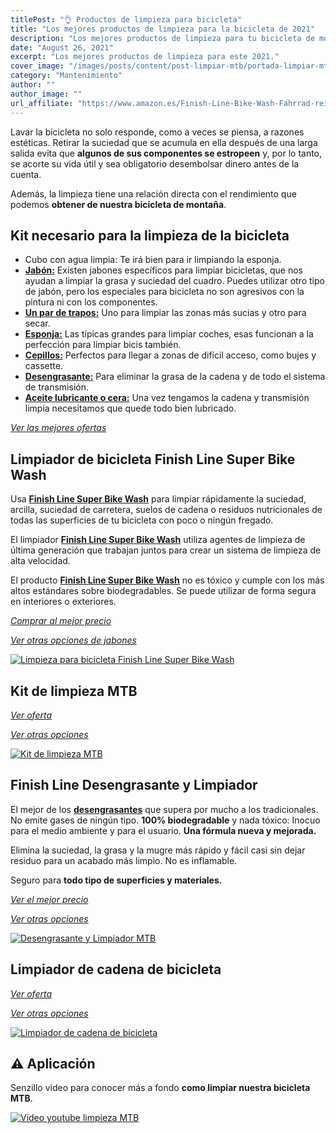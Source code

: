 ```yaml
---
titlePost: "👌 Productos de limpieza para bicicleta"
title: "Los mejores productos de limpieza para la bicicleta de 2021"
description: "Los mejores productos de limpieza para tu bicicleta de montaña. En este artículo encontrarás las mejores ofertas. ¡Entra y cómpralos al mejor precio!"
date: "August 26, 2021"
excerpt: "Los mejores productos de limpieza para este 2021."
cover_image: "/images/posts/content/post-limpiar-mtb/portada-limpiar-mtb.jpg"
category: "Mantenimiento"
author: ""
author_image: ""
url_affiliate: "https://www.amazon.es/Finish-Line-Bike-Wash-Fahrrad-reiniger/dp/B001GCER7S?__mk_es_ES=%C3%85M%C3%85%C5%BD%C3%95%C3%91&crid=1MCMH0X3042G3&dchild=1&keywords=jabon+bicicleta&qid=1631295354&s=sports&sprefix=jabon+%2Csporting%2C224&sr=1-10&linkCode=ll1&tag=devser-21&linkId=99bc463137fc3bd4456b6f6169388810&language=es_ES&ref_=as_li_ss_tl"
---
```


Lavar la bicicleta no solo responde, como a veces se piensa, a razones estéticas. Retirar la suciedad que se acumula en ella después de una larga salida evita que **algunos de sus componentes se estropeen** y, por lo tanto, se acorte su vida útil y sea obligatorio desembolsar dinero antes de la cuenta.

Además, la limpieza tiene una relación directa con el rendimiento que podemos **obtener de nuestra bicicleta de montaña**.

## Kit necesario para la limpieza de la bicicleta

- Cubo con agua limpia: Te irá bien para ir limpiando la esponja.
- [**Jabón:**](https://www.amazon.es/Finish-Line-Bike-Wash-Fahrrad-reiniger/dp/B001GCER7S?__mk_es_ES=%C3%85M%C3%85%C5%BD%C3%95%C3%91&crid=1MCMH0X3042G3&dchild=1&keywords=jabon+bicicleta&qid=1631295354&s=sports&sprefix=jabon+%2Csporting%2C224&sr=1-10&linkCode=ll1&tag=devser-21&linkId=99bc463137fc3bd4456b6f6169388810&language=es_ES&ref_=as_li_ss_tl) Existen jabones específicos para limpiar bicicletas, que nos ayudan a limpiar la grasa y suciedad del cuadro. Puedes utilizar otro tipo de jabón, pero los especiales para bicicleta no son agresivos con la pintura ni con los componentes.
- [**Un par de trapos:**](https://www.amazon.es/s?k=Bayetas&__mk_es_ES=%C3%85M%C3%85%C5%BD%C3%95%C3%91&linkCode=ll2&tag=devser-21&linkId=1e6c5f652b2379322ee3c0a1d3a2fd2c&language=es_ES&ref_=as_li_ss_tl) Uno para limpiar las zonas más sucias y otro para secar.
- [**Esponja:**](https://www.amazon.es/s?k=esponja+coche&__mk_es_ES=%C3%85M%C3%85%C5%BD%C3%95%C3%91&linkCode=ll2&tag=devser-21&linkId=348f236759f85e7cc365952b40ff4fed&language=es_ES&ref_=as_li_ss_tl) Las típicas grandes para limpiar coches, esas funcionan a la perfección para limpiar bicis también.
- [**Cepillos:**](https://www.amazon.es/limpieza-bicicleta-Herramientas-Bicicleta-Profesional/dp/B095P6MF89?__mk_es_ES=%C3%85M%C3%85%C5%BD%C3%95%C3%91&crid=3UJTHNJEQU9LP&dchild=1&keywords=kit+limpieza+bicicleta&qid=1631460911&sprefix=kit+limpieza+%2Caps%2C205&sr=8-10&linkCode=ll1&tag=devser-21&linkId=0c136aad2b92346aab01fcc8fda2109b&language=es_ES&ref_=as_li_ss_tl) Perfectos para llegar a zonas de difícil acceso, como bujes y cassette.
- [**Desengrasante:**](https://www.amazon.es/Finish-Line-Desengrasante-Limpiador-Hombre/dp/B00WL0K818?__mk_es_ES=%C3%85M%C3%85%C5%BD%C3%95%C3%91&crid=1ZI02S4ASKL4K&dchild=1&keywords=finish%2Bline%2Bdesengrasante&qid=1631293613&s=sports&sprefix=finish%2Bline%2Bdes%2Csporting%2C216&sr=1-2&th=1&linkCode=ll1&tag=devser-21&linkId=e47dadf7fd14f92ebc17198ec1324bb4&language=es_ES&ref_=as_li_ss_tl) Para eliminar la grasa de la cadena y de todo el sistema de transmisión.
- [**Aceite lubricante o cera:**](https://www.amazon.es/SQUIRT-LUBRICANTE-CADENA-LARGA-DURACI%C3%93N/dp/B00ANNR15G?__mk_es_ES=%C3%85M%C3%85%C5%BD%C3%95%C3%91&dchild=1&keywords=lubricante+mtb&qid=1631293573&sr=8-5&linkCode=ll1&tag=devser-21&linkId=cb8e76eac50d01c124d15119873e6c7d&language=es_ES&ref_=as_li_ss_tl) Una vez tengamos la cadena y transmisión limpia necesitamos que quede todo bien lubricado.

*[Ver las mejores ofertas](https://www.amazon.es/s?k=limpiar+bicicleta&i=sporting&__mk_es_ES=%C3%85M%C3%85%C5%BD%C3%95%C3%91&linkCode=ll2&tag=devser-21&linkId=3742163acdd4bacd363c101aa167ba0c&language=es_ES&ref_=as_li_ss_tl)*

## Limpiador de bicicleta Finish Line Super Bike Wash 

Usa [**Finish Line Super Bike Wash**](https://www.amazon.es/Finish-Line-Bike-Wash-Fahrrad-reiniger/dp/B001GCER7S?__mk_es_ES=%C3%85M%C3%85%C5%BD%C3%95%C3%91&crid=1MCMH0X3042G3&dchild=1&keywords=jabon+bicicleta&qid=1631295354&s=sports&sprefix=jabon+%2Csporting%2C224&sr=1-10&linkCode=ll1&tag=devser-21&linkId=99bc463137fc3bd4456b6f6169388810&language=es_ES&ref_=as_li_ss_tl) para limpiar rápidamente la suciedad, arcilla, suciedad de carretera, suelos de cadena o residuos nutricionales de todas las superficies de tu bicicleta con poco o ningún fregado. 

El limpiador [**Finish Line Super Bike Wash**](https://www.amazon.es/Finish-Line-Bike-Wash-Fahrrad-reiniger/dp/B001GCER7S?__mk_es_ES=%C3%85M%C3%85%C5%BD%C3%95%C3%91&crid=1MCMH0X3042G3&dchild=1&keywords=jabon+bicicleta&qid=1631295354&s=sports&sprefix=jabon+%2Csporting%2C224&sr=1-10&linkCode=ll1&tag=devser-21&linkId=99bc463137fc3bd4456b6f6169388810&language=es_ES&ref_=as_li_ss_tl) utiliza agentes de limpieza de última generación que trabajan juntos para crear un sistema de limpieza de alta velocidad. 

El producto [**Finish Line Super Bike Wash**](https://www.amazon.es/Finish-Line-Bike-Wash-Fahrrad-reiniger/dp/B001GCER7S?__mk_es_ES=%C3%85M%C3%85%C5%BD%C3%95%C3%91&crid=1MCMH0X3042G3&dchild=1&keywords=jabon+bicicleta&qid=1631295354&s=sports&sprefix=jabon+%2Csporting%2C224&sr=1-10&linkCode=ll1&tag=devser-21&linkId=99bc463137fc3bd4456b6f6169388810&language=es_ES&ref_=as_li_ss_tl) no es tóxico y cumple con los más altos estándares sobre biodegradables. Se puede utilizar de forma segura en interiores o exteriores. 

*[Comprar al mejor precio](https://www.amazon.es/Finish-Line-Bike-Wash-Fahrrad-reiniger/dp/B001GCER7S?__mk_es_ES=%C3%85M%C3%85%C5%BD%C3%95%C3%91&crid=1MCMH0X3042G3&dchild=1&keywords=jabon%2Bbicicleta&qid=1631295354&s=sports&sprefix=jabon%2B%2Csporting%2C224&sr=1-10&th=1&linkCode=ll1&tag=devser-21&linkId=1a5193ee13f02ccfe8f74ea7bd8f7c91&language=es_ES&ref_=as_li_ss_tl)*

*[Ver otras opciones de jabones](https://www.amazon.es/s?k=jabon+bicicleta&i=sporting&__mk_es_ES=%C3%85M%C3%85%C5%BD%C3%95%C3%91&crid=1MCMH0X3042G3&sprefix=jabon+%2Csporting%2C224&linkCode=ll2&tag=devser-21&linkId=f297d173f9547b06ed7341cea199c88d&language=es_ES&ref_=as_li_ss_tl)*

[![Limpieza para bicicleta Finish Line Super Bike Wash](/images/posts/content/post-limpiar-mtb/jabon-mtb.jpg)](https://www.amazon.es/Finish-Line-Bike-Wash-Fahrrad-reiniger/dp/B001GCER7S?__mk_es_ES=%C3%85M%C3%85%C5%BD%C3%95%C3%91&crid=1MCMH0X3042G3&dchild=1&keywords=jabon%2Bbicicleta&qid=1631295354&s=sports&sprefix=jabon%2B%2Csporting%2C224&sr=1-10&th=1&linkCode=ll1&tag=devser-21&linkId=1a5193ee13f02ccfe8f74ea7bd8f7c91&language=es_ES&ref_=as_li_ss_tl "Limpieza para bicicleta Finish Line Super Bike Wash")

## Kit de limpieza MTB

*[Ver oferta](https://www.amazon.es/limpieza-bicicleta-Herramientas-Bicicleta-Profesional/dp/B095P6MF89?__mk_es_ES=%C3%85M%C3%85%C5%BD%C3%95%C3%91&crid=3UJTHNJEQU9LP&dchild=1&keywords=kit+limpieza+bicicleta&qid=1631460911&sprefix=kit+limpieza+%2Caps%2C205&sr=8-10&linkCode=ll1&tag=devser-21&linkId=0c136aad2b92346aab01fcc8fda2109b&language=es_ES&ref_=as_li_ss_tl)*

*[Ver otras opciones](https://www.amazon.es/s?k=kit+limpieza+bicicleta&__mk_es_ES=%C3%85M%C3%85%C5%BD%C3%95%C3%91&crid=3UJTHNJEQU9LP&sprefix=kit+limpieza+%2Caps%2C205&linkCode=ll2&tag=devser-21&linkId=2eb827b1f215fe9b1be780cdae5fbd28&language=es_ES&ref_=as_li_ss_tl)*

[![Kit de limpieza MTB](/images/posts/content/post-limpiar-mtb/kit-limpieza-mtb.jpg)](https://www.amazon.es/limpieza-bicicleta-Herramientas-Bicicleta-Profesional/dp/B095P6MF89?__mk_es_ES=%C3%85M%C3%85%C5%BD%C3%95%C3%91&crid=3UJTHNJEQU9LP&dchild=1&keywords=kit+limpieza+bicicleta&qid=1631460911&sprefix=kit+limpieza+%2Caps%2C205&sr=8-10&linkCode=ll1&tag=devser-21&linkId=0c136aad2b92346aab01fcc8fda2109b&language=es_ES&ref_=as_li_ss_tl "Kit de limpieza MTB")

## Finish Line Desengrasante y Limpiador

El mejor de los [**desengrasantes**](https://www.amazon.es/Finish-Line-Desengrasante-Limpiador-Hombre/dp/B00WL0K818?__mk_es_ES=%C3%85M%C3%85%C5%BD%C3%95%C3%91&crid=1ZI02S4ASKL4K&dchild=1&keywords=finish%2Bline%2Bdesengrasante&qid=1631293613&s=sports&sprefix=finish%2Bline%2Bdes%2Csporting%2C216&sr=1-2&th=1&linkCode=ll1&tag=devser-21&linkId=e47dadf7fd14f92ebc17198ec1324bb4&language=es_ES&ref_=as_li_ss_tl) que supera por mucho a los tradicionales. No emite gases de ningún tipo. **100% biodegradable** y nada tóxico: Inocuo para el medio ambiente y para el usuario. **Una fórmula nueva y mejorada.** 

Elimina la suciedad, la grasa y la mugre más rápido y fácil casi sin dejar residuo para un acabado más limpio. No es inflamable. 

Seguro para **todo tipo de superficies y materiales.**

*[Ver el mejor precio](https://www.amazon.es/Finish-Line-Desengrasante-Limpiador-Hombre/dp/B00WL0K818?__mk_es_ES=%C3%85M%C3%85%C5%BD%C3%95%C3%91&crid=1ZI02S4ASKL4K&dchild=1&keywords=finish%2Bline%2Bdesengrasante&qid=1631293613&s=sports&sprefix=finish%2Bline%2Bdes%2Csporting%2C216&sr=1-2&th=1&linkCode=ll1&tag=devser-21&linkId=e47dadf7fd14f92ebc17198ec1324bb4&language=es_ES&ref_=as_li_ss_tl)*

*[Ver otras opciones](https://www.amazon.es/s?k=Desengrasante+mtb&i=sporting&__mk_es_ES=%C3%85M%C3%85%C5%BD%C3%95%C3%91&linkCode=ll2&tag=devser-21&linkId=4fb1e0950c3b957f1e1bed168fdadfbf&language=es_ES&ref_=as_li_ss_tl)*

[![Desengrasante y Limpiador MTB](/images/posts/content/post-limpiar-mtb/desengrasante-cadena-mtb.jpg)](https://www.amazon.es/Finish-Line-Desengrasante-Limpiador-Hombre/dp/B00WL0K818?__mk_es_ES=%C3%85M%C3%85%C5%BD%C3%95%C3%91&crid=1ZI02S4ASKL4K&dchild=1&keywords=finish%2Bline%2Bdesengrasante&qid=1631293613&s=sports&sprefix=finish%2Bline%2Bdes%2Csporting%2C216&sr=1-2&th=1&linkCode=ll1&tag=devser-21&linkId=e47dadf7fd14f92ebc17198ec1324bb4&language=es_ES&ref_=as_li_ss_tl "Desengrasante y Limpiador MTB")

## Limpiador de cadena de bicicleta

*[Ver oferta](https://www.amazon.es/JTENG-bicicleta-Herramienta-Maintenance-bicicletas/dp/B087RM7FFW?__mk_es_ES=%C3%85M%C3%85%C5%BD%C3%95%C3%91&crid=14S8FJDACO2VU&dchild=1&keywords=limpiador+cadena+bicicleta&qid=1631895593&s=sports&sprefix=limpiador+c%2Csporting%2C199&sr=1-11&linkCode=ll1&tag=devser-21&linkId=8897c644587b06888e2c4eb5f9517c3c&language=es_ES&ref_=as_li_ss_tl)*

*[Ver otras opciones](https://www.amazon.es/s?k=limpiador+cadena+bicicleta&i=sporting&__mk_es_ES=%C3%85M%C3%85%C5%BD%C3%95%C3%91&crid=14S8FJDACO2VU&sprefix=limpiador+c%2Csporting%2C199&linkCode=ll2&tag=devser-21&linkId=191b3d0f8cf055b1cc1eafe7093c53f9&language=es_ES&ref_=as_li_ss_tl)*

[![Limpiador de cadena de bicicleta](/images/posts/content/post-limpiar-mtb/limpiador-cadena-mtb.jpg)](https://www.amazon.es/JTENG-bicicleta-Herramienta-Maintenance-bicicletas/dp/B087RM7FFW?__mk_es_ES=%C3%85M%C3%85%C5%BD%C3%95%C3%91&crid=14S8FJDACO2VU&dchild=1&keywords=limpiador+cadena+bicicleta&qid=1631895593&s=sports&sprefix=limpiador+c%2Csporting%2C199&sr=1-11&linkCode=ll1&tag=devser-21&linkId=8897c644587b06888e2c4eb5f9517c3c&language=es_ES&ref_=as_li_ss_tl "Limpiador de cadena de bicicleta")

## ⚠️ Aplicación

Senzillo video para conocer más a fondo **como limpiar nuestra bicicleta MTB**.

[![Video youtube limpieza MTB](/images/posts/content/post-limpiar-mtb/limpieza-mtb.jpg)](https://www.youtube.com/watch?v=m9YuEBMY-J0 "Video youtube limpieza MTB")




